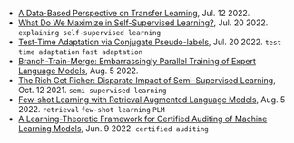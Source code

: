 
- [A Data-Based Perspective on Transfer Learning](https://arxiv.org/pdf/2207.05739.pdf), Jul. 12 2022.
- [What Do We Maximize in Self-Supervised Learning?](https://arxiv.org/pdf/2207.10081v1.pdf), Jul. 20 2022. `explaining self-supervised learning`
- [Test-Time Adaptation via Conjugate Pseudo-labels](https://arxiv.org/pdf/2207.09640.pdf), Jul. 20 2022. `test-time adaptation` `fast adaptation`
- [Branch-Train-Merge: Embarrassingly Parallel Training of Expert Language Models](https://arxiv.org/abs/2208.03306), Aug. 5 2022.
- [The Rich Get Richer: Disparate Impact of Semi-Supervised Learning](https://arxiv.org/abs/2110.06282), Oct. 12 2021. `semi-supervised learning`
- [Few-shot Learning with Retrieval Augmented Language Models](https://arxiv.org/abs/2208.03299), Aug. 5 2022. `retrieval` `few-shot learning` `PLM`
- [A Learning-Theoretic Framework for Certified Auditing of Machine Learning Models](https://arxiv.org/abs/2206.04740), Jun. 9 2022. `certified auditing`
